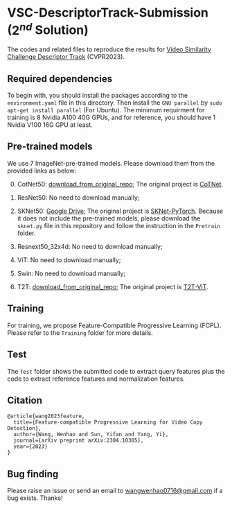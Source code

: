 # VSC-DescriptorTrack-Submission ($2^{nd}$ Solution)
The codes and related files to reproduce the results for [Video Similarity Challenge Descriptor Track](https://www.drivendata.org/competitions/101/meta-video-similarity-descriptor/) (CVPR2023).

## Required dependencies
To begin with, you should install the packages according to the `environment.yaml` file in this directory. Then install the `GNU parallel` by ```sudo apt-get install parallel``` (For Ubuntu). The minimum requirment for training is 8 Nvidia A100 40G GPUs, and for reference, you should have 1 Nvidia V100 16G GPU at least. 

## Pre-trained models

We use $7$ ImageNet-pre-trained models. Please download them from the provided links as below:

0. CotNet50: [download_from_original_repo](https://drive.google.com/file/d/1SR5ezIu7LN943zHaUh4mC0ehxBVMqtfv/view); The original project is [CoTNet](https://github.com/JDAI-CV/CoTNet).

1. ResNet50: No need to download manually;

2. SKNet50: [Google Drive](https://drive.google.com/file/d/1h6V3zhWGB_kCAIuXimPWKZnLlu21T7T8/view?usp=share_link); The original project is [SKNet-PyTorch](https://github.com/developer0hye/SKNet-PyTorch/tree/master). Because it does not include the pre-trained models, please download the ```sknet.py``` file in this repository and follow the instruction in the ```Pretrain``` folder.

3. Resnext50_32x4d: No need to download manually;

4. ViT: No need to download manually;

5. Swin: No need to download manually;

6. T2T: [download_from_original_repo](https://github.com/yitu-opensource/T2T-ViT/releases/download/main/81.5_T2T_ViT_14.pth.tar); The original project is [T2T-ViT](https://github.com/yitu-opensource/T2T-ViT).

## Training

For training, we propose Feature-Compatible Progressive Learning (FCPL). Please refer to the ```Training``` folder for more details.

## Test

The ```Test``` folder shows the submitted code to extract query features plus the code to extract reference features and normalization features.

## Citation

```
@article{wang2023feature,
  title={Feature-compatible Progressive Learning for Video Copy Detection},
  author={Wang, Wenhao and Sun, Yifan and Yang, Yi},
  journal={arXiv preprint arXiv:2304.10305},
  year={2023}
}
```

## Bug finding
Please raise an issue or send an email to wangwenhao0716@gmail.com if a bug exists. Thanks!


